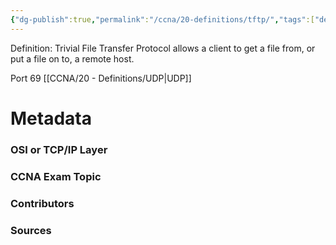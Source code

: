 ```yaml
---
{"dg-publish":true,"permalink":"/ccna/20-definitions/tftp/","tags":["defs_ccna"]}
---
```


Definition: Trivial File Transfer Protocol allows a client to get a file from, or put a file on to, a remote host.

Port 69 [[CCNA/20 - Definitions/UDP\|UDP]]

# Metadata
### OSI or TCP/IP Layer

### CCNA Exam Topic

### Contributors

### Sources
